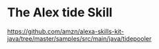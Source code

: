 # The Alex tide Skill

https://github.com/amzn/alexa-skills-kit-java/tree/master/samples/src/main/java/tidepooler
